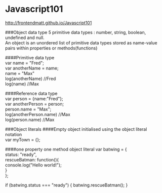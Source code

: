 # Javascript101
http://frontendmatt.github.io/Javascript101

###Object data type
5 primitive data types : number, string, boolean, undefined and null. <br>
An object is an unordered list of primitive data types stored as name-value pairs within properties or methods(functions) <br>

####Primitive data type <br>
var name = "Fred"; <br>
var anotherName = name; <br>
name = "Max" <br>
log(anotherName) //Fred <br>
log(name) //Max <br>

####Reference data type <br>
var person = {name:"Fred"}; <br>
var anotherPerson = person; <br>
person.name = "Max"; <br>
log(anotherPerson.name) //Max <br>
log(person.name) //Max <br>

###Object literals
####Empty object initialised using the object literal notation <br>
var myTown = {}; <br>

####one property one method object literal
var batwing = { <br>
	status: "ready", <br>
	rescueBatman: function(){ <br>
		console.log("Hello world!"); <br>
	} <br>
}; <br>

if (batwing.status === "ready") {
	batwing.rescueBatman();
}
